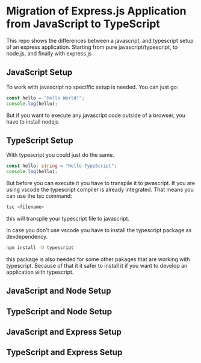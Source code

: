 # Migration of Express.js Application from JavaScript to TypeScript

This repo shows the differences between a javascript, and typescript setup of an express application.
Starting from pure javascript/typescript, to node.js, and finally with express.js

## JavaScript Setup

To work with javascript no speciffic setup is needed.
You can just go:

```javascript
const hello = "Hello World!";
console.log(hello);
```

But if you want to execute any javascript code outside of a browser, you have to install nodejs

## TypeScript Setup

With typescript you could just do the same.

```typescript
const hello: string = "Hello TypeScript";
console.log(hello);
```

But before you can execute it you have to transpile it to javascript.
If you are using vscode the typescript compiler is already integrated.
That means you can use the tsc command:

```bash
tsc <filename>
```

this will transpile your typescript file to javascript.

In case you don't use vscode you have to install the typescript package as devdependency.

```bash
npm install -D typescript
```

this package is also needed for some other pakages that are working with typescript.
Because of that it it safer to install it if you want to develop an application with typescript.

## JavaScript and Node Setup

## TypeScript and Node Setup

## JavaScript and Express Setup

## TypeScript and Express Setup
